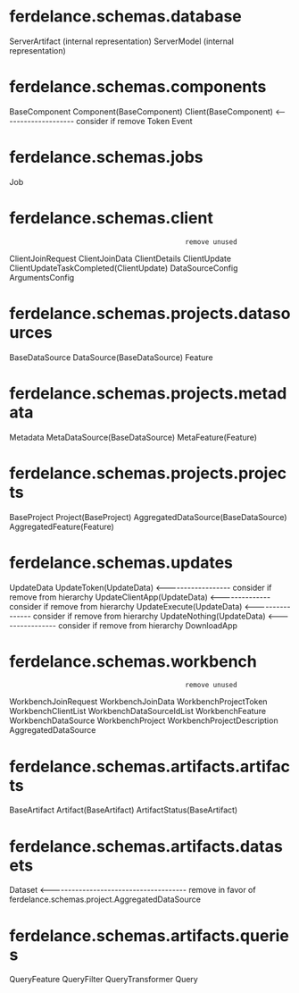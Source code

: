 # ferdelance.schemas.database

ServerArtifact                                  (internal representation)
ServerModel                                     (internal representation)

# ferdelance.schemas.components

BaseComponent
    Component(BaseComponent)
    Client(BaseComponent) <-------------------- consider if remove
Token
Event

# ferdelance.schemas.jobs

Job

# ferdelance.schemas.client

                                                remove unused
ClientJoinRequest
ClientJoinData
ClientDetails
ClientUpdate
    ClientUpdateTaskCompleted(ClientUpdate)
DataSourceConfig
ArgumentsConfig

# ferdelance.schemas.projects.datasources

BaseDataSource
DataSource(BaseDataSource)
Feature

# ferdelance.schemas.projects.metadata

Metadata
MetaDataSource(BaseDataSource)
MetaFeature(Feature)

# ferdelance.schemas.projects.projects

BaseProject
Project(BaseProject)
AggregatedDataSource(BaseDataSource)
AggregatedFeature(Feature)

# ferdelance.schemas.updates

UpdateData
    UpdateToken(UpdateData) <------------------ consider if remove from hierarchy
    UpdateClientApp(UpdateData) <-------------- consider if remove from hierarchy
    UpdateExecute(UpdateData) <---------------- consider if remove from hierarchy
    UpdateNothing(UpdateData) <---------------- consider if remove from hierarchy
DownloadApp

# ferdelance.schemas.workbench
                                               
                                                remove unused
WorkbenchJoinRequest
WorkbenchJoinData
WorkbenchProjectToken
WorkbenchClientList
WorkbenchDataSourceIdList
WorkbenchFeature
WorkbenchDataSource
WorkbenchProject
WorkbenchProjectDescription
AggregatedDataSource

# ferdelance.schemas.artifacts.artifacts

BaseArtifact
    Artifact(BaseArtifact)
    ArtifactStatus(BaseArtifact)

# ferdelance.schemas.artifacts.datasets

Dataset <-------------------------------------- remove in favor of ferdelance.schemas.project.AggregatedDataSource

# ferdelance.schemas.artifacts.queries

QueryFeature
QueryFilter
QueryTransformer
Query
